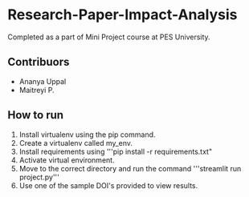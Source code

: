 # Research-Paper-Impact-Analysis
Completed as a part of Mini Project course at PES University.

## Contribuors 
- Ananya Uppal
- Maitreyi P.

## How to run 
1. Install virtualenv using the pip command. 
2. Create a virtualenv called my_env.
3. Install requirements using '''pip install -r requirements.txt"
4. Activate virtual environment.
5. Move to the correct directory and run the command '''streamlit run project.py'''
6. Use one of the sample DOI's provided to view results.



